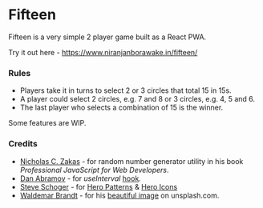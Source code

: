 # Fifteen

Fifteen is a very simple 2 player game built as a React PWA.

Try it out here - https://www.niranjanborawake.in/fifteen/

### Rules

- Players take it in turns to select 2 or 3 circles that total 15 in 15s.
- A player could select 2 circles, e.g. 7 and 8 or 3 circles, e.g. 4, 5 and 6.
- The last player who selects a combination of 15 is the winner.

Some features are WIP.

### Credits

- [Nicholas C. Zakas](https://twitter.com/slicknet) - for random number generator utility in his book _Professional JavaScript for Web Developers_.
- [Dan Abramov](https://twitter.com/dan_abramov) - for _useInterval_ [hook](https://overreacted.io/making-setinterval-declarative-with-react-hooks/).
- [Steve Schoger](https://twitter.com/steveschoger) - for [Hero Patterns](https://www.heropatterns.com/) & [Hero Icons](https://heroicons.com/)
- [Waldemar Brandt](https://unsplash.com/@waldemarbrandt67w) - for his [beautiful image](https://unsplash.com/photos/YMMuClvvvWI) on unsplash.com.
